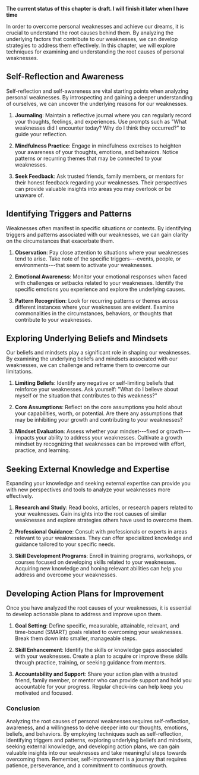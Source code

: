 **The current status of this chapter is draft. I will finish it later when I have time**

In order to overcome personal weaknesses and achieve our dreams, it is crucial to understand the root causes behind them. By analyzing the underlying factors that contribute to our weaknesses, we can develop strategies to address them effectively. In this chapter, we will explore techniques for examining and understanding the root causes of personal weaknesses.

Self-Reflection and Awareness
-----------------------------

Self-reflection and self-awareness are vital starting points when analyzing personal weaknesses. By introspecting and gaining a deeper understanding of ourselves, we can uncover the underlying reasons for our weaknesses.

1. **Journaling**: Maintain a reflective journal where you can regularly record your thoughts, feelings, and experiences. Use prompts such as "What weaknesses did I encounter today? Why do I think they occurred?" to guide your reflection.

2. **Mindfulness Practice**: Engage in mindfulness exercises to heighten your awareness of your thoughts, emotions, and behaviors. Notice patterns or recurring themes that may be connected to your weaknesses.

3. **Seek Feedback**: Ask trusted friends, family members, or mentors for their honest feedback regarding your weaknesses. Their perspectives can provide valuable insights into areas you may overlook or be unaware of.

Identifying Triggers and Patterns
---------------------------------

Weaknesses often manifest in specific situations or contexts. By identifying triggers and patterns associated with our weaknesses, we can gain clarity on the circumstances that exacerbate them.

1. **Observation**: Pay close attention to situations where your weaknesses tend to arise. Take note of the specific triggers---events, people, or environments---that seem to activate your weaknesses.

2. **Emotional Awareness**: Monitor your emotional responses when faced with challenges or setbacks related to your weaknesses. Identify the specific emotions you experience and explore the underlying causes.

3. **Pattern Recognition**: Look for recurring patterns or themes across different instances where your weaknesses are evident. Examine commonalities in the circumstances, behaviors, or thoughts that contribute to your weaknesses.

Exploring Underlying Beliefs and Mindsets
-----------------------------------------

Our beliefs and mindsets play a significant role in shaping our weaknesses. By examining the underlying beliefs and mindsets associated with our weaknesses, we can challenge and reframe them to overcome our limitations.

1. **Limiting Beliefs**: Identify any negative or self-limiting beliefs that reinforce your weaknesses. Ask yourself: "What do I believe about myself or the situation that contributes to this weakness?"

2. **Core Assumptions**: Reflect on the core assumptions you hold about your capabilities, worth, or potential. Are there any assumptions that may be inhibiting your growth and contributing to your weaknesses?

3. **Mindset Evaluation**: Assess whether your mindset---fixed or growth---impacts your ability to address your weaknesses. Cultivate a growth mindset by recognizing that weaknesses can be improved with effort, practice, and learning.

Seeking External Knowledge and Expertise
----------------------------------------

Expanding your knowledge and seeking external expertise can provide you with new perspectives and tools to analyze your weaknesses more effectively.

1. **Research and Study**: Read books, articles, or research papers related to your weaknesses. Gain insights into the root causes of similar weaknesses and explore strategies others have used to overcome them.

2. **Professional Guidance**: Consult with professionals or experts in areas relevant to your weaknesses. They can offer specialized knowledge and guidance tailored to your specific needs.

3. **Skill Development Programs**: Enroll in training programs, workshops, or courses focused on developing skills related to your weaknesses. Acquiring new knowledge and honing relevant abilities can help you address and overcome your weaknesses.

Developing Action Plans for Improvement
---------------------------------------

Once you have analyzed the root causes of your weaknesses, it is essential to develop actionable plans to address and improve upon them.

1. **Goal Setting**: Define specific, measurable, attainable, relevant, and time-bound (SMART) goals related to overcoming your weaknesses. Break them down into smaller, manageable steps.

2. **Skill Enhancement**: Identify the skills or knowledge gaps associated with your weaknesses. Create a plan to acquire or improve these skills through practice, training, or seeking guidance from mentors.

3. **Accountability and Support**: Share your action plan with a trusted friend, family member, or mentor who can provide support and hold you accountable for your progress. Regular check-ins can help keep you motivated and focused.

### Conclusion

Analyzing the root causes of personal weaknesses requires self-reflection, awareness, and a willingness to delve deeper into our thoughts, emotions, beliefs, and behaviors. By employing techniques such as self-reflection, identifying triggers and patterns, exploring underlying beliefs and mindsets, seeking external knowledge, and developing action plans, we can gain valuable insights into our weaknesses and take meaningful steps towards overcoming them. Remember, self-improvement is a journey that requires patience, perseverance, and a commitment to continuous growth.
